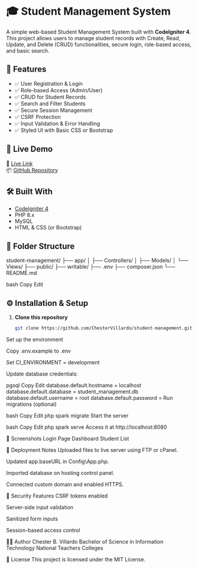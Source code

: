 # 🎓 Student Management System

A simple web-based Student Management System built with **CodeIgniter 4**.
This project allows users to manage student records with Create, Read, Update, and Delete (CRUD) functionalities, secure login, role-based access, and basic search.

## 📌 Features

- ✅ User Registration & Login
- ✅ Role-based Access (Admin/User)
- ✅ CRUD for Student Records
- ✅ Search and Filter Students
- ✅ Secure Session Management
- ✅ CSRF Protection
- ✅ Input Validation & Error Handling
- ✅ Styled UI with Basic CSS or Bootstrap

## 🚀 Live Demo

🔗 [Live Link]([https:/](http://localhost/student-management/public/))  
📦 [GitHub Repository](https://github.com/ChesterVillardo/student-management)

## 🛠️ Built With

- [CodeIgniter 4](https://codeigniter.com/)
- PHP 8.x
- MySQL
- HTML & CSS (or Bootstrap)

## 📂 Folder Structure

student-management/
├── app/
│ ├── Controllers/
│ ├── Models/
│ └── Views/
├── public/
├── writable/
├── .env
├── composer.json
└── README.md

bash
Copy
Edit

## ⚙️ Installation & Setup

1. **Clone this repository**
   ```bash
   git clone https://github.com/ChesterVillardo/student-management.git
Set up the environment

Copy .env.example to .env

Set CI_ENVIRONMENT = development

Update database credentials:

pgsql
Copy
Edit
database.default.hostname = localhost
database.default.database = student_management.db
database.default.username = root
database.default.password = 
Run migrations (optional)

bash
Copy
Edit
php spark migrate
Start the server

bash
Copy
Edit
php spark serve
Access it at http://localhost:8080

📸 Screenshots
Login Page	Dashboard	Student List

📑 Deployment Notes
Uploaded files to live server using FTP or cPanel.

Updated app.baseURL in Config\App.php.

Imported database on hosting control panel.

Connected custom domain and enabled HTTPS.

🔐 Security Features
CSRF tokens enabled

Server-side input validation

Sanitized form inputs

Session-based access control


🙋‍♂️ Author
Chester B. Villardo
Bachelor of Science in Information Technology
National Teachers Colleges


📃 License
This project is licensed under the MIT License.

